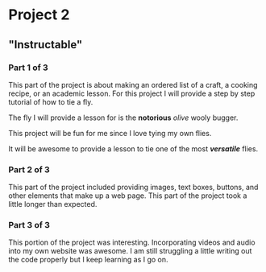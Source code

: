 # Project 2

## "Instructable"

### Part 1 of 3
This part of the project is about making an ordered list of a craft, a cooking recipe, or an academic lesson.
For this project I will provide a step by step tutorial of how to tie a fly. <p>The fly I will provide a lesson for is the <strong>notorious</strong> <em>olive</em> wooly bugger.</p>

This project will be fun for me since I love tying my own flies. <p>It will be awesome to provide a lesson to tie one of the most <strong><em>versatile</strong></em> flies.</p>

### Part 2 of 3
This part of the project included providing images, text boxes, buttons, and other elements that make up a web page. This part of the project took a little longer than expected.


### Part 3 of 3
This portion of the project was interesting. Incorporating videos and audio into my own website was awesome. I am still struggling a little writing out the code properly but I keep learning as I go on. 
